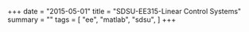 +++
date = "2015-05-01"
title = "SDSU-EE315-Linear Control Systems"
summary = ""
tags = [
    "ee",
    "matlab",
    "sdsu",
]
+++

